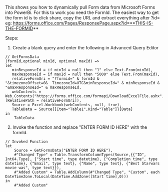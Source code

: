 This shows you how to dynamically pull Form data from Microsoft Forms into PowerBi.
For this to work you need the FormId. The easiest way to get the form id is to click share, copy the URL and extract everything after ?id=
eg: https://forms.office.com/Pages/ResponsePage.aspx?id=**THIS-IS-THE-FORMID**


Steps:
1. Create a blank query and enter the following in Advanced Query Editor
  ```
  // GetFormsData
  (formId,optional minId, optional maxId) =>
  let
     minResponseId = if minId = null then "1" else Text.From(minId),
     maxResponseId = if maxId = null then "5000" else Text.From(maxId),
     relativeFormUri = "?formid=" & formId & "&timezoneOffset=0&__TimezoneId=UTC&minResponseId=" & minResponseId & "&maxResponseId=" & maxResponseId,
     webContents =  Web.Contents("https://forms.office.com/formapi/DownloadExcelFile.ashx", [RelativePath = relativeFormUri]),
     Source = Excel.Workbook(webContents, null, true),
     TableData = Source{[Item="Table1",Kind="Table"]}[Data]
  in
      TableData
  ```
2. Invoke the function and replace "ENTER FORM ID HERE" with the formId.
  ```
  // Invoked Function
  let
      Source = GetFormsData("ENTER FORM ID HERE"),
      #"Changed Type" = Table.TransformColumnTypes(Source,{{"ID", Int64.Type}, {"Start time", type datetime}, {"Completion time", type datetime}, {"Email", type text}, {"Name", type text}, {"Best Starwars movie was", type text}}),
      #"Added Custom" = Table.AddColumn(#"Changed Type", "Custom", each DateTimeZone.ToLocal(DateTime.AddZone([Start time],0)))
  in
      #"Added Custom"
  ```    
